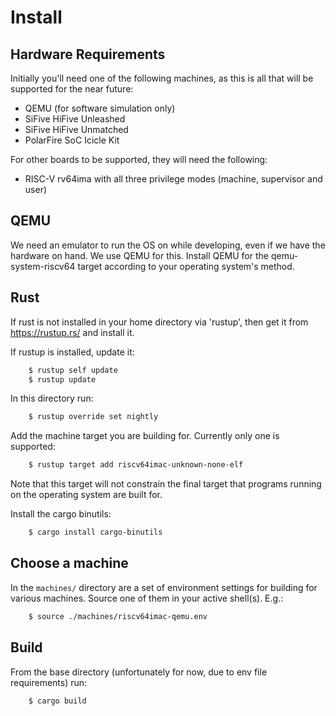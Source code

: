 # Install

## Hardware Requirements
Initially you'll need one of the following machines, as this is all that will be supported for the near future:

* QEMU (for software simulation only)
* SiFive HiFive Unleashed
* SiFive HiFive Unmatched
* PolarFire SoC Icicle Kit

For other boards to be supported, they will need the following:

* RISC-V rv64ima with all three privilege modes (machine, supervisor and user)

## QEMU
We need an emulator to run the OS on while developing, even if we have the hardware on hand.  We use QEMU for this.  Install QEMU for the qemu-system-riscv64 target according to your operating system's method.

## Rust
If rust is not installed in your home directory via 'rustup', then get it from https://rustup.rs/ and install it.

If rustup is installed, update it:

````sh
    $ rustup self update
    $ rustup update
````
In this directory run:

````sh
    $ rustup override set nightly
````
Add the machine target you are building for. Currently only one is supported:

````sh
    $ rustup target add riscv64imac-unknown-none-elf
````
Note that this target will not constrain the final target that programs running on
the operating system are built for.

Install the cargo binutils:

````sh
    $ cargo install cargo-binutils
````
## Choose a machine
In the `machines/` directory are a set of environment settings for building for various machines. Source one of them in your active shell(s). E.g.:

````sh
    $ source ./machines/riscv64imac-qemu.env
````

## Build
From the base directory (unfortunately for now, due to env file requirements) run:

````sh
    $ cargo build
````

